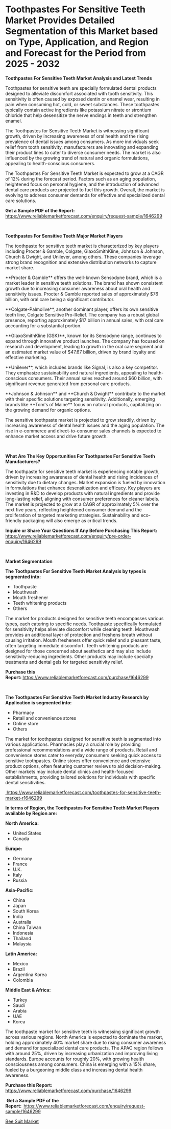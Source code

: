 <p><h1>Toothpastes For Sensitive Teeth Market Provides Detailed Segmentation of this Market based on Type, Application, and Region and Forecast for the Period from 2025 - 2032</h1></p><p><strong>Toothpastes For Sensitive Teeth Market Analysis and Latest Trends</strong></p>
<p><p>Toothpastes for sensitive teeth are specially formulated dental products designed to alleviate discomfort associated with tooth sensitivity. This sensitivity is often caused by exposed dentin or enamel wear, resulting in pain when consuming hot, cold, or sweet substances. These toothpastes typically contain active ingredients like potassium nitrate or strontium chloride that help desensitize the nerve endings in teeth and strengthen enamel.</p><p>The Toothpastes for Sensitive Teeth Market is witnessing significant growth, driven by increasing awareness of oral health and the rising prevalence of dental issues among consumers. As more individuals seek relief from tooth sensitivity, manufacturers are innovating and expanding their product lines to cater to diverse consumer needs. The market is also influenced by the growing trend of natural and organic formulations, appealing to health-conscious consumers.</p><p>The Toothpastes For Sensitive Teeth Market is expected to grow at a CAGR of 12% during the forecast period. Factors such as an aging population, heightened focus on personal hygiene, and the introduction of advanced dental care products are projected to fuel this growth. Overall, the market is evolving to address consumer demands for effective and specialized dental care solutions.</p></p>
<p><strong>Get a Sample PDF of the Report:&nbsp;</strong> <a href="https://www.reliablemarketforecast.com/enquiry/request-sample/1646299?utm_campaign=2193&utm_medium=2&utm_source=Github&utm_content=ia&utm_term=09022025&utm_id=toothpastes-for-sensitive-teeth">https://www.reliablemarketforecast.com/enquiry/request-sample/1646299</a></p>
<p>&nbsp;</p>
<p><strong>Toothpastes For Sensitive Teeth Major Market Players</strong></p>
<p><p>The toothpaste for sensitive teeth market is characterized by key players including Procter & Gamble, Colgate, GlaxoSmithKline, Johnson & Johnson, Church & Dwight, and Unilever, among others. These companies leverage strong brand recognition and extensive distribution networks to capture market share.</p><p>**Procter & Gamble** offers the well-known Sensodyne brand, which is a market leader in sensitive teeth solutions. The brand has shown consistent growth due to increasing consumer awareness about oral health and sensitivity issues. Procter & Gamble reported sales of approximately $76 billion, with oral care being a significant contributor.</p><p>**Colgate-Palmolive**, another dominant player, offers its own sensitive teeth line, Colgate Sensitive Pro-Relief. The company has a robust global presence, reporting approximately $17 billion in annual sales, with oral care accounting for a substantial portion.</p><p>**GlaxoSmithKline (GSK)**, known for its Sensodyne range, continues to expand through innovative product launches. The company has focused on research and development, leading to growth in the oral care segment and an estimated market value of $47.67 billion, driven by brand loyalty and effective marketing.</p><p>**Unilever**, which includes brands like Signal, is also a key competitor. They emphasize sustainability and natural ingredients, appealing to health-conscious consumers. Their annual sales reached around $60 billion, with significant revenue generated from personal care products.</p><p>**Johnson & Johnson** and **Church & Dwight** contribute to the market with their specific solutions targeting sensitivity. Additionally, emerging brands like **Tom's of Maine** focus on natural products, capitalizing on the growing demand for organic options.</p><p>The sensitive toothpaste market is projected to grow steadily, driven by increasing awareness of dental health issues and the aging population. The rise in e-commerce and direct-to-consumer sales channels is expected to enhance market access and drive future growth.</p></p>
<p>&nbsp;</p>
<p><strong>What Are The Key Opportunities For Toothpastes For Sensitive Teeth Manufacturers?</strong></p>
<p><p>The toothpaste for sensitive teeth market is experiencing notable growth, driven by increasing awareness of dental health and rising incidences of sensitivity due to dietary changes. Market expansion is fueled by innovation in formulations that enhance desensitization and efficacy. Key players are investing in R&D to develop products with natural ingredients and provide long-lasting relief, aligning with consumer preferences for cleaner labels. The market is projected to grow at a CAGR of approximately 5% over the next five years, reflecting heightened consumer demand and the proliferation of targeted marketing strategies. Sustainability and eco-friendly packaging will also emerge as critical trends.</p></p>
<p><strong>Inquire or Share Your Questions If Any Before Purchasing This Report:</strong> <a href="https://www.reliablemarketforecast.com/enquiry/pre-order-enquiry/1646299?utm_campaign=2193&utm_medium=2&utm_source=Github&utm_content=ia&utm_term=09022025&utm_id=toothpastes-for-sensitive-teeth">https://www.reliablemarketforecast.com/enquiry/pre-order-enquiry/1646299</a></p>
<p>&nbsp;</p>
<p><strong>Market Segmentation</strong></p>
<p><strong>The Toothpastes For Sensitive Teeth Market Analysis by types is segmented into:</strong></p>
<p><ul><li>Toothpaste</li><li>Mouthwash</li><li>Mouth freshener</li><li>Teeth whitening products</li><li>Others</li></ul></p>
<p><p>The market for products designed for sensitive teeth encompasses various types, each catering to specific needs. Toothpaste specifically formulated for sensitivity helps alleviate discomfort while cleaning teeth. Mouthwash provides an additional layer of protection and freshens breath without causing irritation. Mouth fresheners offer quick relief and a pleasant taste, often targeting immediate discomfort. Teeth whitening products are designed for those concerned about aesthetics and may also include sensitivity-reducing ingredients. Other products may include specialty treatments and dental gels for targeted sensitivity relief.</p></p>
<p><strong>Purchase this Report:&nbsp;</strong><a href="https://www.reliablemarketforecast.com/purchase/1646299?utm_campaign=2193&utm_medium=2&utm_source=Github&utm_content=ia&utm_term=09022025&utm_id=toothpastes-for-sensitive-teeth">https://www.reliablemarketforecast.com/purchase/1646299</a></p>
<p>&nbsp;</p>
<p><strong>The Toothpastes For Sensitive Teeth Market Industry Research by Application is segmented into:</strong></p>
<p><ul><li>Pharmacy</li><li>Retail and convenience stores</li><li>Online store</li><li>Others</li></ul></p>
<p><p>The market for toothpastes designed for sensitive teeth is segmented into various applications. Pharmacies play a crucial role by providing professional recommendations and a wide range of products. Retail and convenience stores cater to everyday consumers seeking quick access to sensitive toothpastes. Online stores offer convenience and extensive product options, often featuring customer reviews to aid decision-making. Other markets may include dental clinics and health-focused establishments, providing tailored solutions for individuals with specific dental sensitivities.</p></p>
<p><a href="https://www.reliablemarketforecast.com/toothpastes-for-sensitive-teeth-market-r1646299?utm_campaign=2193&utm_medium=2&utm_source=Github&utm_content=ia&utm_term=09022025&utm_id=toothpastes-for-sensitive-teeth">&nbsp;https://www.reliablemarketforecast.com/toothpastes-for-sensitive-teeth-market-r1646299</a></p>
<p><strong>In terms of Region, the Toothpastes For Sensitive Teeth Market Players available by Region are:</strong></p>
<p>
    <p> <strong> North America: </strong>
        <ul>
            <li>United States</li>
            <li>Canada</li>
        </ul>
        </p> 
    <p> <strong> Europe: </strong>
        <ul>
            <li>Germany</li>
            <li>France</li>
            <li>U.K.</li>
            <li>Italy</li>
            <li>Russia</li>
        </ul>
        </p> 
    <p> <strong> Asia-Pacific: </strong>
        <ul>
            <li>China</li>
            <li>Japan</li>
            <li>South Korea</li>
            <li>India</li>
            <li>Australia</li>
            <li>China Taiwan</li>
            <li>Indonesia</li>
            <li>Thailand</li>
            <li>Malaysia</li>
        </ul>
        </p> 
    <p> <strong> Latin America: </strong>
        <ul>
            <li>Mexico</li>
            <li>Brazil</li>
            <li>Argentina Korea</li>
            <li>Colombia</li>
        </ul>
        </p> 
    <p> <strong> Middle East & Africa: </strong>
        <ul>
            <li>Turkey</li>
            <li>Saudi</li>
            <li>Arabia</li>
            <li>UAE</li>
            <li>Korea</li>
        </ul>
    </p>
    </p>
<p><p>The toothpaste market for sensitive teeth is witnessing significant growth across various regions. North America is expected to dominate the market, holding approximately 40% market share due to rising consumer awareness and demand for specialized dental care products. The APAC region follows with around 25%, driven by increasing urbanization and improving living standards. Europe accounts for roughly 20%, with growing health consciousness among consumers. China is emerging with a 15% share, fueled by a burgeoning middle class and increasing dental health awareness.</p></p>
<p><strong>Purchase this Report: </strong><a href="https://www.reliablemarketforecast.com/purchase/1646299?utm_campaign=2193&utm_medium=2&utm_source=Github&utm_content=ia&utm_term=09022025&utm_id=toothpastes-for-sensitive-teeth">https://www.reliablemarketforecast.com/purchase/1646299</a></p>
<p>&nbsp;<strong>Get a Sample PDF of the Report:&nbsp;&nbsp;</strong><a href="https://www.reliablemarketforecast.com/enquiry/request-sample/1646299?utm_campaign=2193&utm_medium=2&utm_source=Github&utm_content=ia&utm_term=09022025&utm_id=toothpastes-for-sensitive-teeth">https://www.reliablemarketforecast.com/enquiry/request-sample/1646299</a></p>
<p><strong></strong></p>
<p><p><a href="https://github.com/millionkaryn68/Market-Research-Report-List-1/blob/main/bee-suit-market.md?utm_campaign=2193&utm_medium=2&utm_source=Github&utm_content=ia&utm_term=09022025&utm_id=toothpastes-for-sensitive-teeth">Bee Suit Market</a></p></p>